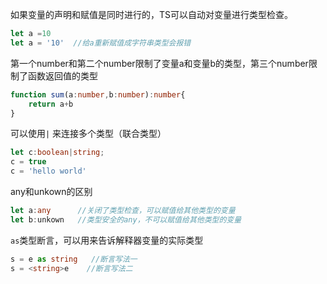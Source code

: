 如果变量的声明和赋值是同时进行的，TS可以自动对变量进行类型检查。
```typescript
let a =10
let a = '10'  //给a重新赋值成字符串类型会报错
```
第一个number和第二个number限制了变量a和变量b的类型，第三个number限制了函数返回值的类型
```typescript
function sum(a:number,b:number):number{
	return a+b
}
```

可以使用`|` 来连接多个类型（联合类型）
```typescript
let c:boolean|string;
c = true
c = 'hello world'
```
any和unkown的区别
```typescript
let a:any      //关闭了类型检查，可以赋值给其他类型的变量
let b:unkown   //类型安全的any，不可以赋值给其他类型的变量
```
`as`类型断言，可以用来告诉解释器变量的实际类型
```typescript
s = e as string   //断言写法一
s = <string>e    //断言写法二
```
		